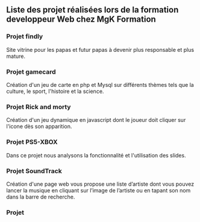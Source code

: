 ## Liste des projet réalisées lors de la formation developpeur Web chez MgK Formation

### Projet findly
Site vitrine pour les papas et futur papas à devenir plus responsable et plus mature.

### Projet gamecard
Création d'un jeu de carte en php et Mysql sur différents thèmes tels que la culture, le sport, l'histoire et la science.

### Projet Rick and morty
Création d'un jeu dynamique en javascript dont le joueur doit cliquer sur l'icone dès son apparition.

### Projet PS5-XBOX
Dans ce projet nous analysons la fonctionnalité et l'utilisation des slides.

### Projet SoundTrack
Création d'une page web vous propose une liste d’artiste dont vous pouvez lancer la musique en cliquant sur l’image de l’artiste ou en tapant son nom dans la barre de recherche.

### Projet 
